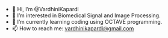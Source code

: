 - 👋 Hi, I’m @VardhiniKapardi
- 👀 I’m interested in Biomedical Signal and Image Processing.
- 🌱 I’m currently learning coding using OCTAVE programming. 
- 📫 How to reach me: vardhinikapardi@gmail.com 

<!---
VardhiniKapardi/VardhiniKapardi is a ✨ special ✨ repository because its `README.md` (this file) appears on your GitHub profile.
You can click the Preview link to take a look at your changes.
--->
